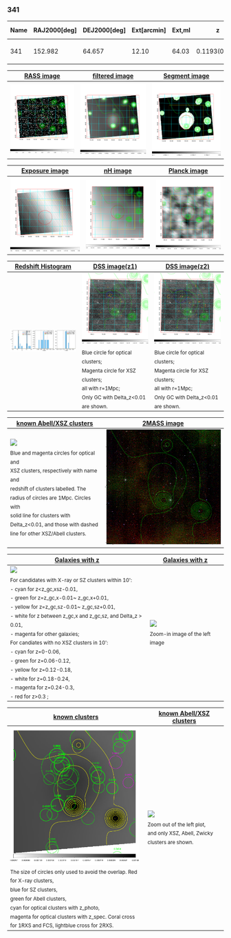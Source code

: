 <div STYLE="page-break-after: always;"></div>

### 341

|Name|RAJ2000[deg]|DEJ2000[deg] |Ext[arcmin]| Ext,ml | z | z_src| C|GC(XSZ,Delta_z<0.01)| GC(OPT,Delta_z<0.01)|GC| R_sig[arcmin] | R500[arcmin] | R500[Mpc]| CRsig[c/s] | CR500[c/s] |L500[1E44 erg/s]|F500[1E-12 erg/s/cm^2]| M500[1E14 Msun]|Tx[keV]|Cnt_sig|Beta|Rc[arcmin]|Comment|Alias|
|---|---|---|---|---|---|------|---|--------|---------|----------|---|---|---|---|---|---|---|---|---|---|---|---|---|---|
|341| 152.982| 64.657| 12.10| 64.03| 0.1193(0.005)| z2,| G| -| -| C, N, W| 18.062| 5.724| 0.739| 0.064(0.029)| 0.000(0.026)| 0.514(0.426)| 1.390(1.151)| 1.29(0.54)| 2.60(0.69)| 102.4| 0.610(-0.084+0.190)| 6.066(-1.048+1.960)| -| t491|

|[RASS image](../image/341/341_img.pdf)|[filtered image](../image/341/341_fil.pdf)|[Segment image](../image/341/341_seg.pdf)|
|-------------------|--------------------|-------------------|
| <img src="../image/341/341_img.png" width="300">  | <img src="../image/341/341_fil.png" width="300">   | <img src="../image/341/341_seg.png" width="300">  |

|[Exposure image](../image/341/341_mex.pdf)| [nH image](../image/341/341_nh.pdf)| [Planck image](../image/341/341_p.pdf)|
|-------------------|--------------------|-------------------|
|<img src="../image/341/341_mex.png" width="300">   | <img src="../image/341/341_nh.png" width="300">    | <img src="../image/341/341_p.png" width="300"> |

|[Redshift Histogram](../image/341/341_zg.pdf) | [DSS image(z1)](../image/341/341_dss_z1.pdf)      |  [DSS image(z2)](../image/341/341_dss_z2.pdf)    |
|-------------------|--------------------|-------------------|
|<img src="../image/341/341_zg.png" width="300"> |<img src="../image/341/341_dss_z1.png" width="300"> <sub><br>Blue circle for optical clusters; <br>Magenta circle for XSZ clusters; <br>all with r=1Mpc; <br>Only GC with Delta_z<0.01 are shown. </sub>| <img src="../image/341/341_dss_z2.png" width="300"><sub><br>Blue circle for optical clusters; <br>Magenta circle for XSZ clusters; <br>all with r=1Mpc; <br>Only GC with Delta_z<0.01 are shown. </sub> |

|[known Abell/XSZ clusters](../image/341/341_m.pdf) | [2MASS image](../image/341/341_2mass.pdf)      |
|-------------------|-------------------|
|<img src=../image/341/341_m.png width="300"> <br><sub>Blue and magenta circles for optical and <br>XSZ clusters, respectively with name and <br>redshift of clusters labelled. The <br>radius of circles are 1Mpc. Circles with <br>solid line for clusters with <br>Delta_z<0.01, and those with dashed <br>line for other XSZ/Abell clusters.        </sub>|<img src="../image/341/341_2mass.png" width="300">  |

|[Galaxies with z](../image/341/341_opt_ned.pdf) |[Galaxies with z](../image/341/341_opt_ned_zoom.pdf) |
|-------------------|-------------------|
| <img src=../image/341/341_opt_ned.png width="300"> <br><sub> For candidates with X-ray or SZ clusters within 10': <br> - cyan for z<z_gc,xsz-0.01, <br> - green for z=z_gc,x-0.01~ z_gc,x+0.01, <br> - yellow for z=z_gc,sz-0.01~ z_gc,sz+0.01, <br> - white for z between z_gc,x and z_gc,sz, and Delta_z > 0.01, <br> - magenta for other galaxies; <br>For candiates with no XSZ clusters in 10': <br> - cyan for z=0-0.06, <br> - green for z=0.06-0.12, <br> - yellow for z=0.12-0.18, <br> - white for z=0.18-0.24, <br> - magenta for z=0.24-0.3, <br> - red for z>0.3 ;  </sub>|<img src=../image/341/341_opt_ned_zoom.png width="300">  <br><sub> Zoom-in image of the left image</sub>|

|[known clusters](../image/341/341_gc.pdf) |[known Abell/XSZ clusters](../image/341/341_gc_large.pdf) |
|-------------------|-------------------|
| <img src=../image/341/341_gc.png width="300"> <br><sub> The size of circles only used to avoid the overlap. Red for X-ray clusters, <br> blue for SZ clusters, <br> green for Abell clusters, <br> cyan for optical clusters with z_photo, <br> magenta for optical clusters with z_spec. Coral cross for 1RXS and FCS, lightblue cross for 2RXS. </sub>|<img src=../image/341/341_gc_large.png width="300"> <br><sub> Zoom out of the left plot, <br> and only XSZ, Abell, Zwicky clusters are shown. </sub> |



